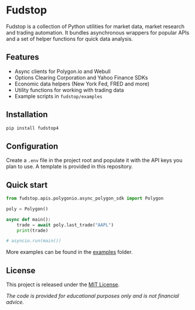 # Fudstop

Fudstop is a collection of Python utilities for market data, market
research and trading automation.  It bundles asynchronous wrappers for
popular APIs and a set of helper functions for quick data analysis.

## Features

- Async clients for Polygon.io and Webull
- Options Clearing Corporation and Yahoo Finance SDKs
- Economic data helpers (New York Fed, FRED and more)
- Utility functions for working with trading data
- Example scripts in `fudstop/examples`

## Installation

```bash
pip install fudstop4
```

## Configuration

Create a `.env` file in the project root and populate it with the API
keys you plan to use.  A template is provided in this repository.

## Quick start

```python
from fudstop.apis.polygonio.async_polygon_sdk import Polygon

poly = Polygon()

async def main():
    trade = await poly.last_trade("AAPL")
    print(trade)

# asyncio.run(main())
```

More examples can be found in the [examples](fudstop/examples) folder.

## License

This project is released under the [MIT License](LICENSE).

*The code is provided for educational purposes only and is not financial
advice.*
